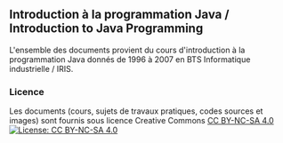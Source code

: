 ## Introduction à la programmation Java / Introduction to Java Programming

L'ensemble des documents provient du cours d'introduction à la programmation Java donnés de 1996 à 2007 en BTS Informatique industrielle / IRIS.

### Licence

Les documents (cours, sujets de travaux pratiques, codes sources et images) sont fournis sous licence Creative Commons [CC BY-NC-SA 4.0](https://creativecommons.org/licenses/by-nc-sa/4.0/) [![License: CC BY-NC-SA 4.0](https://img.shields.io/badge/License-CC%20BY--NC--SA%204.0-lightgrey.svg)](http://creativecommons.org/licenses/by-nc-sa/4.0/)
